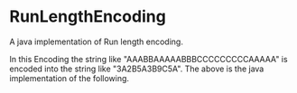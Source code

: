 # RunLengthEncoding
A java implementation of Run length encoding.

In this Encoding the string like "AAABBAAAAABBBCCCCCCCCCAAAAA" is encoded into the string like "3A2B5A3B9C5A".
The above is the java implementation of the following. 
